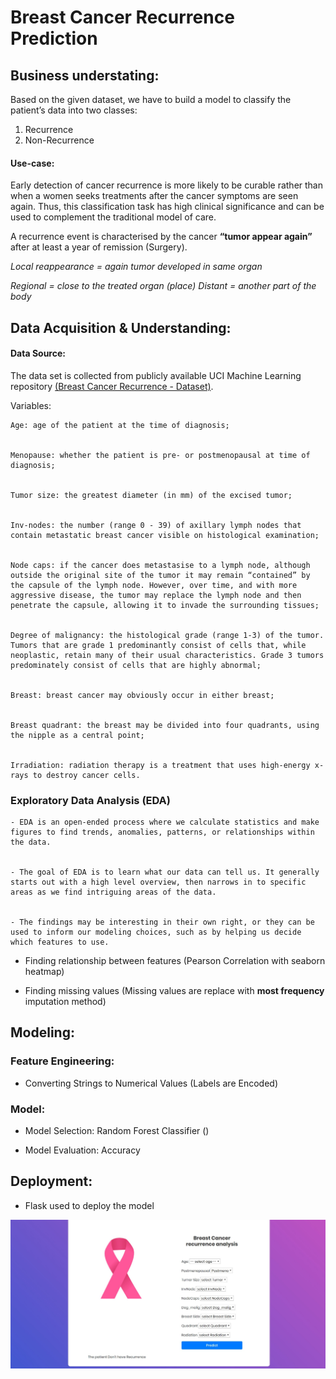 # Breast Cancer Recurrence Prediction 

## Business understating:

Based on the given dataset, we have to build a model to classify the patient’s data into two classes:
1.	Recurrence 
2.	Non-Recurrence 

#### Use-case: 

Early detection of cancer recurrence is more likely to be curable rather than when a women seeks treatments after the cancer symptoms are seen again. Thus, this classification task has high clinical significance and can be used to complement the traditional model of care.

A recurrence event is characterised by the cancer **“tumor appear again”** after at least a year of remission (Surgery).

_Local reappearance = again tumor developed in same organ_

_Regional = close to the treated organ (place)_
_Distant = another part of the body_
 

## Data Acquisition & Understanding: 

#### Data Source:

The data set is collected from publicly available UCI Machine Learning repository [(Breast Cancer Recurrence - Dataset)](https://archive.ics.uci.edu/ml/datasets/breast+cancer).

Variables:

~~~
Age: age of the patient at the time of diagnosis;


Menopause: whether the patient is pre- or postmenopausal at time of diagnosis;


Tumor size: the greatest diameter (in mm) of the excised tumor;


Inv-nodes: the number (range 0 - 39) of axillary lymph nodes that contain metastatic breast cancer visible on histological examination;  


Node caps: if the cancer does metastasise to a lymph node, although outside the original site of the tumor it may remain “contained” by the capsule of the lymph node. However, over time, and with more aggressive disease, the tumor may replace the lymph node and then penetrate the capsule, allowing it to invade the surrounding tissues;


Degree of malignancy: the histological grade (range 1-3) of the tumor. Tumors that are grade 1 predominantly consist of cells that, while neoplastic, retain many of their usual characteristics. Grade 3 tumors predominately consist of cells that are highly abnormal;


Breast: breast cancer may obviously occur in either breast;


Breast quadrant: the breast may be divided into four quadrants, using the nipple as a central point;


Irradiation: radiation therapy is a treatment that uses high-energy x-rays to destroy cancer cells. 
~~~

### Exploratory Data Analysis (EDA) 

~~~
- EDA is an open-ended process where we calculate statistics and make figures to find trends, anomalies, patterns, or relationships within the data. 


- The goal of EDA is to learn what our data can tell us. It generally starts out with a high level overview, then narrows in to specific areas as we find intriguing areas of the data. 


- The findings may be interesting in their own right, or they can be used to inform our modeling choices, such as by helping us decide which features to use.
~~~

* Finding relationship between features (Pearson Correlation with seaborn heatmap)

* Finding missing values (Missing values are replace with **most frequency** imputation method)

## Modeling:

### Feature Engineering:

* Converting Strings to Numerical Values (Labels are Encoded)

### Model: 

* Model Selection: Random Forest Classifier ()

* Model Evaluation: Accuracy 

## Deployment:

* Flask used to deploy the model 

![](data/flask.jpg)

